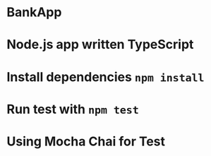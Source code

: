 ﻿# BankApp
# Node.js app written TypeScript

# Install dependencies `npm install`
# Run test with `npm test`

# Using Mocha Chai for Test

